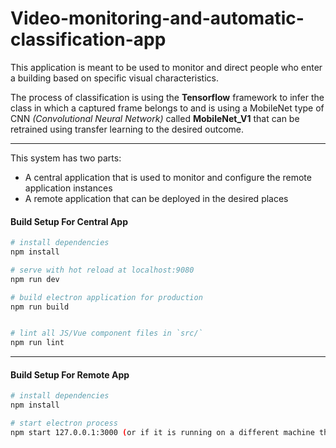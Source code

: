 # Video-monitoring-and-automatic-classification-app

This application is meant to be used to monitor and direct people who enter a building based on	specific visual characteristics.


The process of classification is using the **Tensorflow**  framework to infer the class in which a captured frame belongs to and is using a MobileNet type of CNN *(Convolutional Neural Network)* called **MobileNet_V1** that can be retrained using transfer learning to the desired outcome.

---

This system has two parts:
* A central application that is used to monitor and configure the remote application instances
* A remote application that can be deployed in the desired places


#### Build Setup For Central App

``` bash
# install dependencies
npm install

# serve with hot reload at localhost:9080
npm run dev

# build electron application for production
npm run build


# lint all JS/Vue component files in `src/`
npm run lint

```
---
#### Build Setup For Remote App
``` bash
# install dependencies
npm install

# start electron process
npm start 127.0.0.1:3000 (or if it is running on a different machine than the Central App, use that specific IPv4 adress)

```
